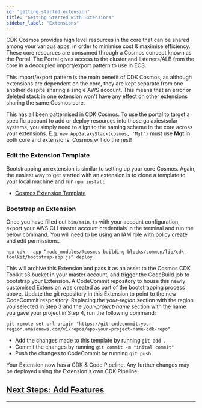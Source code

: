 ```yaml
---
id: "getting_started_extension"
title: "Getting Started with Extensions"
sidebar_label: "Extensions"
---
```


CDK Cosmos provides high level resources in the core that can be shared among your various apps, in order to minimise cost & maximise efficiency. These core resources are consumed through a Cosmos concept known as the Portal. The Portal gives access to the cluster and listeners/ALB from the core in a decoupled import/export pattern to use in ECS.

This import/export pattern is the main benefit of CDK Cosmos, as although extensions are dependent on the core, they are kept separate from one another despite sharing a single AWS account. This means that an error or deleted stack in one extension won't have any effect on other extensions sharing the same Cosmos core.

This has all been patternised in CDK Cosmos. To use the portal to target a specific account to add or deploy resources into those galaxies/solar systems, you simply need to align to the naming scheme in the core across your extensions. E.g. `new AppGalaxyStack(cosmos, 'Mgt')` must use **Mgt** in both core and extensions. Cosmos will do the rest!

### Edit the Extension Template
Bootstrapping an extension is similar to setting up your core Cosmos. Again, the easiest way to get started with an extension is to clone a template to your local machine and run `npm install`

- [Cosmos Extension Template](https://github.com/cdk-cosmos/cosmos-extension-cdk.git)

### Bootstrap an Extension
Once you have filled out `bin/main.ts` with your account configuration, export your AWS CLI master account credentials in the terminal and run the below command. You will need to be using an IAM role with policy create and edit permissions.

`npx cdk --app “node_modules/@cosmos-building-blocks/common/lib/cdk-toolkit/bootstrap-app.js” deploy`

This will archive this Extension and pass it as an asset to the Cosmos CDK Toolkit s3 bucket in your master account, and trigger the CodeBuild job to bootstrap your Extension. A CodeCommit repository to house this newly customised Extension was created as part of the bootstrapping process above. Update the git repository in this Extension to point to the new CodeCommit respository. Replacing the _your-region_ section with the region you selected in Step 3 and the _your-project-name_ section with the name you gave your project in Step 4, run the following command:

`git remote set-url origin "https://git-codecommit.your-region.amazonaws.com/v1/repos/app-your-project-name-cdk-repo"`

- Add the changes made to this template by running `git add .`
- Commit the changes by running `git commit -m "inital commit"` 
- Push the changes to CodeCommit by running `git push`

Your Extension now has a CDK & Code Pipeline. Any further changes may be deployed using the Extension's own CDK Pipeline.

## [Next Steps: Add Features]()

***
